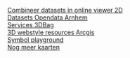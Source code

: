 [Combineer datasets in online viewer 2D](https://arnhem.maps.arcgis.com/apps/webappviewer/index.html?id=ccc471b8ef5c45afb8f91bc7f486c6cc)<br>
[Datasets Opendata Arnhem](https://opendata.arnhem.nl/)<br>
[Services 3DBag ](https://tiles.arcgis.com/tiles/nSZVuSZjHpEZZbRo/arcgis/rest/services/)<br>
[3D webstyle resources Arcgis](https://developers.arcgis.com/javascript/latest/visualization/symbols-color-ramps/esri-web-style-symbols-3d/)<br>
[Symbol playground](https://developers.arcgis.com/javascript/latest/sample-code/playground/live/index.html)<br>
[Nog meer kaarten](https://services.arcgis.com/nSZVuSZjHpEZZbRo/arcgis/rest/services/)
